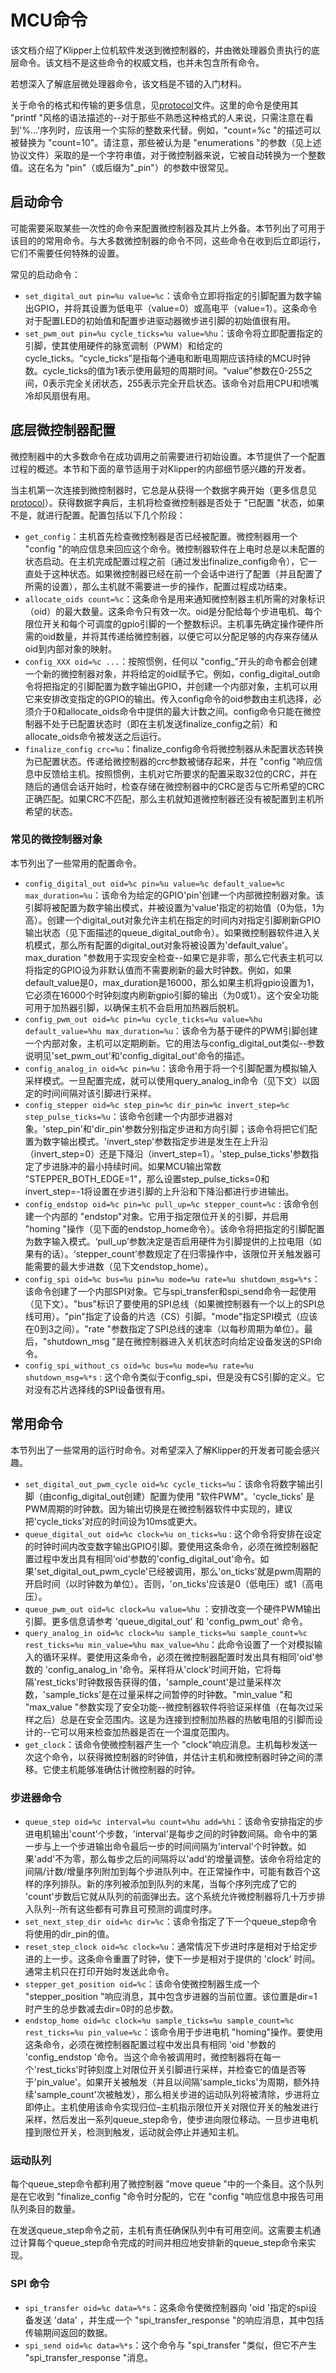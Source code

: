 # MCU命令

该文档介绍了Klipper上位机软件发送到微控制器的，并由微处理器负责执行的底层命令。该文档不是这些命令的权威文档，也并未包含所有命令。

若想深入了解底层微处理器命令，该文档是不错的入门材料。

关于命令的格式和传输的更多信息，见[protocol](Protocol.md)文件。这里的命令是使用其 "printf "风格的语法描述的--对于那些不熟悉这种格式的人来说，只需注意在看到'%...'序列时，应该用一个实际的整数来代替。例如，"count=%c "的描述可以被替换为 "count=10"。请注意，那些被认为是 "enumerations "的参数（见上述协议文件）采取的是一个字符串值，对于微控制器来说，它被自动转换为一个整数值。这在名为 "pin"（或后缀为"_pin"）的参数中很常见。

## 启动命令

可能需要采取某些一次性的命令来配置微控制器及其片上外备。本节列出了可用于该目的的常用命令。与大多数微控制器的命令不同，这些命令在收到后立即运行，它们不需要任何特殊的设置。

常见的启动命令：

* `set_digital_out pin=%u value=%c`：该命令立即将指定的引脚配置为数字输出GPIO，并将其设置为低电平（value=0）或高电平（value=1）。这条命令对于配置LED的初始值和配置步进驱动器微步进引脚的初始值很有用。
* `set_pwm_out pin=%u cycle_ticks=%u value=%hu`：该命令将立即配置指定的引脚，使其使用硬件的脉宽调制（PWM）和给定的cycle_ticks。“cycle_ticks”是指每个通电和断电周期应该持续的MCU时钟数。cycle_ticks的值为1表示使用最短的周期时间。“value”参数在0-255之间，0表示完全关闭状态，255表示完全开启状态。该命令对启用CPU和喷嘴冷却风扇很有用。

## 底层微控制器配置

微控制器中的大多数命令在成功调用之前需要进行初始设置。本节提供了一个配置过程的概述。本节和下面的章节适用于对Klipper的内部细节感兴趣的开发者。

当主机第一次连接到微控制器时，它总是从获得一个数据字典开始（更多信息见[protocol](Protocol.md)）。获得数据字典后，主机将检查微控制器是否处于 "已配置 "状态，如果不是，就进行配置。配置包括以下几个阶段：

* `get_config`：主机首先检查微控制器是否已经被配置。微控制器用一个 "config "的响应信息来回应这个命令。微控制器软件在上电时总是以未配置的状态启动。在主机完成配置过程之前（通过发出finalize_config命令），它一直处于这种状态。如果微控制器已经在前一个会话中进行了配置（并且配置了所需的设置），那么主机就不需要进一步的操作，配置过程成功结束。
* `allocate_oids count=%c`：这条命令是用来通知微控制器主机所需的对象标识（oid）的最大数量。这条命令只有效一次。oid是分配给每个步进电机、每个限位开关和每个可调度的gpio引脚的一个整数标识。主机事先确定操作硬件所需的oid数量，并将其传递给微控制器，以便它可以分配足够的内存来存储从oid到内部对象的映射。
* `config_XXX oid=%c ...`：按照惯例，任何以 "config_"开头的命令都会创建一个新的微控制器对象，并将给定的oid赋予它。例如，config_digital_out命令将把指定的引脚配置为数字输出GPIO，并创建一个内部对象，主机可以用它来安排改变指定的GPIO的输出。传入config命令的oid参数由主机选择，必须介于0和allocate_oids命令中提供的最大计数之间。config命令只能在微控制器不处于已配置状态时（即在主机发送finalize_config之前）和allocate_oids命令被发送之后运行。
* `finalize_config crc=%u`：finalize_config命令将微控制器从未配置状态转换为已配置状态。传递给微控制器的crc参数被储存起来，并在 "config "响应信息中反馈给主机。按照惯例，主机对它所要求的配置采取32位的CRC，并在随后的通信会话开始时，检查存储在微控制器中的CRC是否与它所希望的CRC正确匹配。如果CRC不匹配，那么主机就知道微控制器还没有被配置到主机所希望的状态。

### 常见的微控制器对象

本节列出了一些常用的配置命令。

* `config_digital_out oid=%c pin=%u value=%c default_value=%c max_duration=%u`：该命令为给定的GPIO'pin'创建一个内部微控制器对象。该引脚将被配置为数字输出模式，并被设置为'value'指定的初始值（0为低，1为高）。创建一个digital_out对象允许主机在指定的时间内对指定引脚刷新GPIO输出状态（见下面描述的queue_digital_out命令）。如果微控制器软件进入关机模式，那么所有配置的digital_out对象将被设置为'default_value'。max_duration "参数用于实现安全检查--如果它是非零，那么它代表主机可以将指定的GPIO设为非默认值而不需要刷新的最大时钟数。例如，如果default_value是0，max_duration是16000，那么如果主机将gpio设置为1，它必须在16000个时钟刻度内刷新gpio引脚的输出（为0或1）。这个安全功能可用于加热器引脚，以确保主机不会启用加热器后脱机。
* `config_pwm_out oid=%c pin=%u cycle_ticks=%u value=%hu default_value=%hu max_duration=%u`：该命令为基于硬件的PWM引脚创建一个内部对象，主机可以定期刷新。它的用法与config_digital_out类似--参数说明见'set_pwm_out'和'config_digital_out'命令的描述。
* `config_analog_in oid=%c pin=%u`：该命令用于将一个引脚配置为模拟输入采样模式。一旦配置完成，就可以使用query_analog_in命令（见下文）以固定的时间间隔对该引脚进行采样。
* `config_stepper oid=%c step_pin=%c dir_pin=%c invert_step=%c step_pulse_ticks=%u`：该命令创建一个内部步进器对象。'step_pin'和'dir_pin'参数分别指定步进和方向引脚；该命令将把它们配置为数字输出模式。'invert_step'参数指定步进是发生在上升沿（invert_step=0）还是下降沿（invert_step=1）。'step_pulse_ticks'参数指定了步进脉冲的最小持续时间。如果MCU输出常数 "STEPPER_BOTH_EDGE=1"，那么设置step_pulse_ticks=0和invert_step=-1将设置在步进引脚的上升沿和下降沿都进行步进输出。
* `config_endstop oid=%c pin=%c pull_up=%c stepper_count=%c` : 该命令创建一个内部的 "endstop"对象。它用于指定限位开关的引脚，并启用 "homing "操作（见下面的endstop_home命令）。该命令将把指定的引脚配置为数字输入模式。‘pull_up’参数决定是否启用硬件为引脚提供的上拉电阻（如果有的话）。‘stepper_count’参数规定了在归零操作中，该限位开关触发器可能需要的最大步进数（见下文endstop_home）。
* `config_spi oid=%c bus=%u pin=%u mode=%u rate=%u shutdown_msg=%*s`：该命令创建了一个内部SPI对象。它与spi_transfer和spi_send命令一起使用（见下文）。"bus"标识了要使用的SPI总线（如果微控制器有一个以上的SPI总线可用）。"pin"指定了设备的片选（CS）引脚。"mode"指定SPI模式（应该在0到3之间）。"rate "参数指定了SPI总线的速率（以每秒周期为单位）。最后，"shutdown_msg "是在微控制器进入关机状态时向给定设备发送的SPI命令。
* `config_spi_without_cs oid=%c bus=%u mode=%u rate=%u shutdown_msg=%*s` : 这个命令类似于config_spi，但是没有CS引脚的定义。它对没有芯片选择线的SPI设备很有用。

## 常用命令

本节列出了一些常用的运行时命令。对希望深入了解Klipper的开发者可能会感兴趣。

* `set_digital_out_pwm_cycle oid=%c cycle_ticks=%u`：该命令将数字输出引脚（由config_digital_out创建）配置为使用 "软件PWM"。'cycle_ticks' 是PWM周期的时钟数。因为输出切换是在微控制器软件中实现的，建议把'cycle_ticks'对应的时间设为10ms或更大。
* `queue_digital_out oid=%c clock=%u on_ticks=%u` : 这个命令将安排在设定的时钟时间内改变数字输出GPIO引脚。要使用这条命令，必须在微控制器配置过程中发出具有相同‘oid’参数的'config_digital_out'命令。如果'set_digital_out_pwm_cycle'已经被调用，那么'on_ticks'就是pwm周期的开启时间（以时钟数为单位）。否则，'on_ticks'应该是0（低电压）或1（高电压）。
* `queue_pwm_out oid=%c clock=%u value=%hu` ：安排改变一个硬件PWM输出引脚。更多信息请参考 'queue_digital_out' 和 'config_pwm_out' 命令。
* `query_analog_in oid=%c clock=%u sample_ticks=%u sample_count=%c rest_ticks=%u min_value=%hu max_value=%hu`：此命令设置了一个对模拟输入的循环采样。要使用这条命令，必须在微控制器配置时发出具有相同'oid'参数的 'config_analog_in '命令。采样将从'clock'时间开始，它将每隔'rest_ticks'时钟数报告获得的值，'sample_count'是过量采样次数，'sample_ticks'是在过量采样之间暂停的时钟数。"min_value "和 "max_value "参数实现了安全功能--微控制器软件将验证采样值（在每次过采样之后）总是在安全范围内。这是为连接到控制加热器的热敏电阻的引脚而设计的--它可以用来检查加热器是否在一个温度范围内。
* `get_clock`：该命令使微控制器产生一个 "clock"响应消息。主机每秒发送一次这个命令，以获得微控制器的时钟值，并估计主机和微控制器时钟之间的漂移。它使主机能够准确估计微控制器的时钟。

### 步进器命令

* `queue_step oid=%c interval=%u count=%hu add=%hi`：该命令安排指定的步进电机输出'count'个步数，'interval'是每步之间的时钟数间隔。命令中的第一步与上一个步进输出命令最后一步的时间间隔为'interval'个时钟数。如果'add'不为零，那么每步之后的间隔将以'add'的增量调整。该命令将给定的间隔/计数/增量序列附加到每个步进队列中。在正常操作中，可能有数百个这样的序列排队。新的序列被添加到队列的末尾，当每个序列完成了它的 'count'步数后它就从队列的前面弹出去。这个系统允许微控制器将几十万步排入队列--所有这些都有可靠且可预测的调度时序。
* `set_next_step_dir oid=%c dir=%c`：该命令指定了下一个queue_step命令将使用的dir_pin的值。
* `reset_step_clock oid=%c clock=%u`：通常情况下步进时序是相对于给定步进的上一步。这条命令重置了时钟，使下一步是相对于提供的 'clock' 时间。通常主机只在打印开始时发送此命令。
* `stepper_get_position oid=%c`：该命令使微控制器生成一个 "stepper_position "响应消息，其中包含步进器的当前位置。该位置是dir=1时产生的总步数减去dir=0时的总步数。
* `endstop_home oid=%c clock=%u sample_ticks=%u sample_count=%c rest_ticks=%u pin_value=%c`：该命令用于步进电机 "homing"操作。要使用这条命令，必须在微控制器配置过程中发出具有相同 'oid '参数的 'config_endstop '命令。当这个命令被调用时，微控制器将在每一个'rest_ticks'时钟刻度上对限位开关引脚进行采样，并检查它的值是否等于'pin_value'。如果开关被触发（并且以间隔'sample_ticks'为周期，额外持续'sample_count'次被触发），那么相关步进的运动队列将被清除，步进将立即停止。主机使用该命令实现归位–主机指示限位开关对限位开关的触发进行采样，然后发出一系列queue_step命令，使步进向限位移动。一旦步进电机撞到限位开关，检测到触发，运动就会停止并通知主机。

### 运动队列

每个queue_step命令都利用了微控制器 "move queue "中的一个条目。这个队列是在它收到 "finalize_config "命令时分配的，它在 "config "响应信息中报告可用队列条目的数量。

在发送queue_step命令之前，主机有责任确保队列中有可用空间。这需要主机通过计算每个queue_step命令完成的时间并相应地安排新的queue_step命令来实现。

### SPI 命令

* `spi_transfer oid=%c data=%*s`：这条命令使微控制器向 'oid '指定的spi设备发送 'data' ，并生成一个 "spi_transfer_response "的响应消息，其中包括传输期间返回的数据。
* `spi_send oid=%c data=%*s`：这个命令与 "spi_transfer "类似，但它不产生 "spi_transfer_response "消息。
